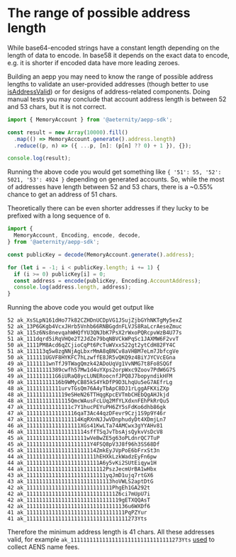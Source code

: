 # The range of possible address length

While base64-encoded strings have a constant length depending on the length of data to encode. In
base58 it depends on the exact data to encode, e.g. it is shorter if encoded data have more
leading zeroes.

Building an aepp you may need to know the range of possible address lengths to validate an
user-provided addresses (though better to use [isAddressValid]) or for designs of address-related
components. Doing manual tests you may conclude that account address length is between 52 and 53
chars, but it is not correct.

```js
import { MemoryAccount } from '@aeternity/aepp-sdk';

const result = new Array(10000).fill()
  .map(() => MemoryAccount.generate().address.length)
  .reduce((p, n) => ({ ...p, [n]: (p[n] ?? 0) + 1 }), {});

console.log(result);
```

Running the above code you would get something like `{ '51': 55, '52': 5021, '53': 4924 }`
depending on generated accounts. So, while the most of addresses have length between 52 and 53
chars, there is a ~0.55% chance to get an address of 51 chars.

Theoretically there can be even shorter addresses if they lucky to be prefixed with a long
sequence of `0`.

```js
import {
  MemoryAccount, Encoding, encode, decode,
} from '@aeternity/aepp-sdk';

const publicKey = decode(MemoryAccount.generate().address);

for (let i = -1; i < publicKey.length; i += 1) {
  if (i >= 0) publicKey[i] = 0;
  const address = encode(publicKey, Encoding.AccountAddress);
  console.log(address.length, address);
}
```

Running the above code you would get output like

```
52 ak_XsSLpN161dHo77k82CZHDnUCDpVG1JSujZjbGYhNKTgMy5exZ
52 ak_13P6GKgb4VcxJHrb5Vnhb66RNBGgdnFLVJS8RaLcrAeseZmuc
52 ak_115z6Ns8nevqahWHQfYU3QNJbK7PsX2rWxoPQRcpvWzB4U77s
51 ak_111dqrd5iRqVHQe2T2JdZe79bqNBVCkWPqSc1JAXMW6F2vvT
50 ak_1111PM8Acd6qZCjioCqPt6PcTuWVxxS22gt2ytCdH82FY4C
51 ak_111113q5w8zgNNjAgLbxrMmA8qBNCv8aVHBM7eLm7JbfcgVe
50 ak_111111UGVF8HYKFC7hLzwffE8JR5vQKQ9z4BiYJYCVcEGna
49 ak_1111111wnTfJ9TWagQmzk42ADoUqVg1VvNMG7t8Fo8SQGf
50 ak_11111111389cwfh57Mw1d4uYXps2orpWxc9Zoov7PdW6G7S
49 ak_111111111G6iURaQ8ycLUNERoocnfJPQ8J7bopyndikHFM
49 ak_11111111116b9WMyCB85kS4YkDfP9D3LhqUu5eG7AEfrLg
48 ak_11111111111urvTGsQm76A4yTbApC8DJ1rLggAFKXiZXp
48 ak_1111111111119eSHeN26TTHqgKpcEVTmbCHEbQgAHJkjd
48 ak_11111111111115QmcWAusFcLUq2MfYLXdxnFEhPkRrQu5
47 ak_11111111111111c7Y1hucPEYuPH6ZY5sFdKo6dhb86gk
47 ak_1111111111111116qaT3Ac44qzDFevr9Czj1S9p9Y46r
47 ak_11111111111111114KqRXnNJJwVDnphudyDt4XDmjLn7
46 ak_11111111111111111XGs41KwLTa74AMCwx3gYYAHv81
46 ak_1111111111111111114sffTSqJvTbsAjsQykvVsDcV8
45 ak_1111111111111111111wVeBwZE5g63oPLdnrQC7TuP
45 ak_11111111111111111111Y4FSQ8pV3J8f96h3SS68Df
45 ak_1111111111111111111114ZmkEyJVpPoE6bFrxSt3n
44 ak_1111111111111111111111hEHXkLzkWadzEyFn6pw
44 ak_11111111111111111111111A6y5vKi2SUtEiqyw1H
44 ak_1111111111111111111111112PszJecmUrBA1wHbx
43 ak_1111111111111111111111111yqJmD1ujq7rtGX6
43 ak_111111111111111111111111113hoVWLS2aptDtG
42 ak_111111111111111111111111111PhgEh1GA292t
42 ak_1111111111111111111111111111Z6ci7mUpU7i
42 ak_111111111111111111111111111119gETXQQAsT
42 ak_11111111111111111111111111111136u6WXDf6
41 ak_1111111111111111111111111111111PqPZYur
41 ak_11111111111111111111111111111111273Yts
```

Therefore the minimum address length is 41 chars. All these addresses valid, for example
`ak_11111111111111111111111111111111273Yts` [used] to collect AENS name fees.

[isAddressValid]: https://docs.aeternity.com/aepp-sdk-js/v13.2.2/api/functions/isAddressValid.html
[used]: https://mainnet.aeternity.io/v3/accounts/ak_11111111111111111111111111111111273Yts
